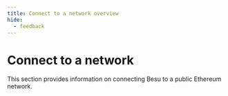 ```yaml
---
title: Connect to a network overview
hide:
  - feedback
---
```


# Connect to a network

This section provides information on connecting Besu to a public Ethereum network.
